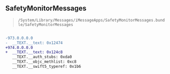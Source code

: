 ## SafetyMonitorMessages

> `/System/Library/Messages/iMessageApps/SafetyMonitorMessages.bundle/SafetyMonitorMessages`

```diff

-973.0.0.0.0
-  __TEXT.__text: 0x12474
+974.0.0.0.0
+  __TEXT.__text: 0x124c8
   __TEXT.__auth_stubs: 0xda0
   __TEXT.__objc_methlist: 0xc8
   __TEXT.__swift5_typeref: 0x1b6

```
